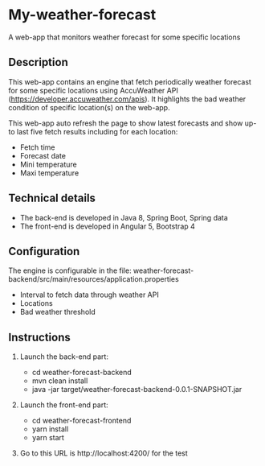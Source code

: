 # My-weather-forecast
A web-app that monitors weather forecast for some specific locations

## Description

This web-app contains an engine that fetch periodically weather forecast for some specific locations using AccuWeather API (https://developer.accuweather.com/apis).
It highlights the bad weather condition of specific location(s) on the web-app.

This web-app auto refresh the page to show latest forecasts and show up-to last five fetch results including for each location:
  - Fetch time
  - Forecast date
  - Mini temperature
  - Maxi temperature
  
## Technical details

- The back-end is developed in Java 8, Spring Boot, Spring data
- The front-end is developed in Angular 5, Bootstrap 4

## Configuration

The engine is configurable in the file: weather-forecast-backend/src/main/resources/application.properties
  - Interval to fetch data through weather API 
  - Locations
  - Bad weather threshold
  
## Instructions

1. Launch the back-end part:

   - cd weather-forecast-backend
   - mvn clean install
   - java -jar target/weather-forecast-backend-0.0.1-SNAPSHOT.jar
   

2. Launch the front-end part:

   - cd weather-forecast-frontend
   - yarn install
   - yarn start

3. Go to this URL is http://localhost:4200/ for the test

